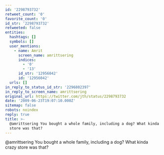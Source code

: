 ```yaml
---
id: '2298793732'
retweet_count: '0'
favorite_count: '0'
id_str: '2298793732'
retweeted: false
entities:
  hashtags: []
  symbols: []
  user_mentions:
    - name: Amrit
      screen_name: amrittsering
      indices:
        - '0'
        - '13'
      id_str: '12956042'
      id: '12956042'
  urls: []
in_reply_to_status_id_str: '2296802397'
in_reply_to_screen_name: amrittsering
original_url: https://twitter.com/jth/status/2298793732
date: '2009-06-23T19:07:10.000Z'
sitemap: false
robots: noindex
reply: true
title: >-
  @amrittsering You bought a whole family, including a dog? What kinda crazy
  store was that?
---
```


@amrittsering You bought a whole family, including a dog? What kinda crazy store was that?